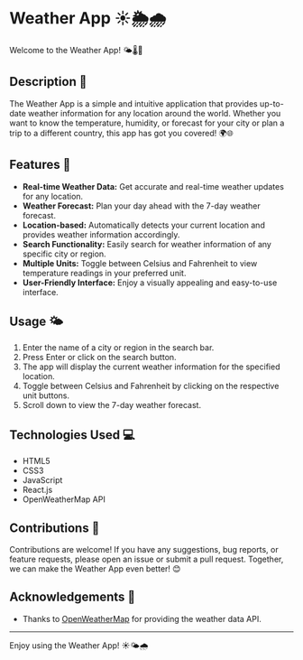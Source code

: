 # Weather App ☀️🌦️🌧️
Welcome to the Weather App! 🌤️🌡️🌈

## Description 📝

The Weather App is a simple and intuitive application that provides up-to-date weather information for any location around the world. Whether you want to know the temperature, humidity, or forecast for your city or plan a trip to a different country, this app has got you covered! 🌍🌐

## Features 🌟

- **Real-time Weather Data:** Get accurate and real-time weather updates for any location.
- **Weather Forecast:** Plan your day ahead with the 7-day weather forecast.
- **Location-based:** Automatically detects your current location and provides weather information accordingly.
- **Search Functionality:** Easily search for weather information of any specific city or region.
- **Multiple Units:** Toggle between Celsius and Fahrenheit to view temperature readings in your preferred unit.
- **User-Friendly Interface:** Enjoy a visually appealing and easy-to-use interface.


## Usage 🌤️

1. Enter the name of a city or region in the search bar.
2. Press Enter or click on the search button.
3. The app will display the current weather information for the specified location.
4. Toggle between Celsius and Fahrenheit by clicking on the respective unit buttons.
5. Scroll down to view the 7-day weather forecast.

## Technologies Used 💻

- HTML5
- CSS3
- JavaScript
- React.js
- OpenWeatherMap API

## Contributions 🤝

Contributions are welcome! If you have any suggestions, bug reports, or feature requests, please open an issue or submit a pull request. Together, we can make the Weather App even better! 😊


## Acknowledgements 🙏

- Thanks to [OpenWeatherMap](https://openweathermap.org) for providing the weather data API.
---
Enjoy using the Weather App! ☀️🌤️🌧️
